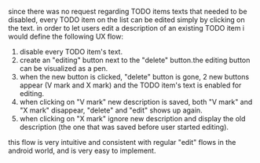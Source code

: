 since there was no request regarding TODO items texts that needed to be disabled, every TODO item on
the list can be edited simply by clicking on the text. in order to let users edit a description of 
an existing TODO item i would define the following UX flow:

1. disable every TODO item's text.
2. create an "editing" button next to the "delete" button.the editing button can be visualized as a pen.
3. when the new button is clicked, "delete" button is gone, 2 new buttons appear (V mark and X mark) 
   and the TODO item's text is enabled for editing.
4. when clicking on "V mark" new description is saved, both "V mark" and "X mark" disappear, "delete" and "edit" shows up again.
5. when clicking on "X mark" ignore new description and display the old description (the one that was saved before user started editing).

this flow is very intuitive and consistent with regular "edit" flows in the android world, and is very easy to implement. 
